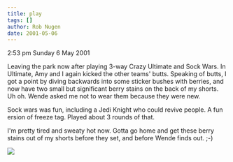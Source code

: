 ```yaml
---
title: play
tags: []
author: Rob Nugen
date: 2001-05-06
---
```


<p><p class=date>2:53 pm Sunday 6 May 2001</p>

<p>Leaving the park now after playing 3-way Crazy
Ultimate and Sock Wars.  In Ultimate, Amy and I again
kicked the other teams' butts.  Speaking of butts, I
got a point by diving backwards into some sticker
bushes with berries, and now have two small but 
significant berry stains on the  back of my shorts. 
Uh oh.  Wende asked me not to wear them because they
were new.</p>

<p>Sock wars was fun, including a Jedi Knight who
could revive people.  A fun ersion of freeze tag. 
Played about 3 rounds of that.</p>

<p>I'm pretty tired and sweaty hot now.  Gotta go home
and get these berry stains out of my shorts before
they set, and before Wende finds out. ;-)</p>

<p><img src='/images/rob/wL-ROB.gif'/></p>
